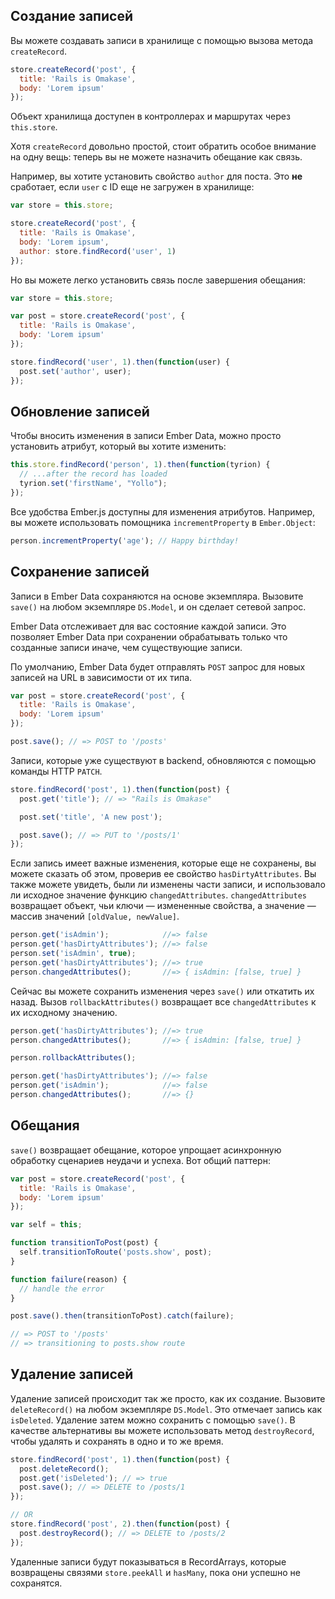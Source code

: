 ## Создание записей

Вы можете создавать записи в хранилище с помощью вызова метода `createRecord`.

```js
store.createRecord('post', {
  title: 'Rails is Omakase',
  body: 'Lorem ipsum'
});
```

Объект хранилища доступен в контроллерах и маршрутах через `this.store`.

Хотя `createRecord` довольно простой, стоит обратить особое внимание на одну вещь: теперь вы не можете назначить обещание как связь.

Например, вы хотите установить свойство `author` для поста. Это **не** сработает, если `user` с ID еще не загружен в хранилище:

```js
var store = this.store;

store.createRecord('post', {
  title: 'Rails is Omakase',
  body: 'Lorem ipsum',
  author: store.findRecord('user', 1)
});
```

Но вы можете легко установить связь после завершения обещания:

```js
var store = this.store;

var post = store.createRecord('post', {
  title: 'Rails is Omakase',
  body: 'Lorem ipsum'
});

store.findRecord('user', 1).then(function(user) {
  post.set('author', user);
});
```

## Обновление записей

Чтобы вносить изменения в записи Ember Data, можно просто установить атрибут, который вы хотите изменить:

```js
this.store.findRecord('person', 1).then(function(tyrion) {
  // ...after the record has loaded
  tyrion.set('firstName', "Yollo");
});
```

Все удобства Ember.js доступны для изменения атрибутов. Например, вы можете использовать помощника `incrementProperty` в `Ember.Object`:

```js
person.incrementProperty('age'); // Happy birthday!
```

## Сохранение записей

Записи в Ember Data сохраняются на основе экземпляра. Вызовите `save()` на любом экземпляре `DS.Model`, и он сделает сетевой запрос.

Ember Data отслеживает для вас состояние каждой записи. Это позволяет Ember Data при сохранении обрабатывать только что созданные записи иначе, чем существующие записи.

По умолчанию, Ember Data будет отправлять `POST` запрос для новых записей на URL в зависимости от их типа.

```js
var post = store.createRecord('post', {
  title: 'Rails is Omakase',
  body: 'Lorem ipsum'
});

post.save(); // => POST to '/posts'
```

Записи, которые уже существуют в backend, обновляются с помощью команды HTTP `PATCH`.

```js
store.findRecord('post', 1).then(function(post) {
  post.get('title'); // => "Rails is Omakase"

  post.set('title', 'A new post');

  post.save(); // => PUT to '/posts/1'
});
```

Если запись имеет важные изменения, которые еще не сохранены, вы можете сказать об этом, проверив ее свойство `hasDirtyAttributes`. Вы также можете увидеть, были ли изменены части записи, и использовало ли исходное значение функцию `changedAttributes`. `changedAttributes` возвращает объект, чьи ключи — измененные свойства, а значение — массив значений `[oldValue, newValue]`.

```js
person.get('isAdmin');            //=> false
person.get('hasDirtyAttributes'); //=> false
person.set('isAdmin', true);
person.get('hasDirtyAttributes'); //=> true
person.changedAttributes();       //=> { isAdmin: [false, true] }
```

Сейчас вы можете сохранить изменения через `save()` или откатить их назад. Вызов `rollbackAttributes()` возвращает все `changedAttributes` к их исходному значению.

```js
person.get('hasDirtyAttributes'); //=> true
person.changedAttributes();       //=> { isAdmin: [false, true] }

person.rollbackAttributes();

person.get('hasDirtyAttributes'); //=> false
person.get('isAdmin');            //=> false
person.changedAttributes();       //=> {}
```

## Обещания

`save()` возвращает обещание, которое упрощает асинхронную обработку сценариев неудачи и успеха. Вот общий паттерн:

```js
var post = store.createRecord('post', {
  title: 'Rails is Omakase',
  body: 'Lorem ipsum'
});

var self = this;

function transitionToPost(post) {
  self.transitionToRoute('posts.show', post);
}

function failure(reason) {
  // handle the error
}

post.save().then(transitionToPost).catch(failure);

// => POST to '/posts'
// => transitioning to posts.show route
```

## Удаление записей

Удаление записей происходит так же просто, как их создание. Вызовите `deleteRecord()` на любом экземпляре `DS.Model`. Это отмечает запись как `isDeleted`. Удаление затем можно сохранить с помощью `save()`. В качестве альтернативы вы можете использовать метод `destroyRecord`, чтобы удалять и сохранять в одно и то же время.

```js
store.findRecord('post', 1).then(function(post) {
  post.deleteRecord();
  post.get('isDeleted'); // => true
  post.save(); // => DELETE to /posts/1
});

// OR
store.findRecord('post', 2).then(function(post) {
  post.destroyRecord(); // => DELETE to /posts/2
});
```

Удаленные записи будут показываться в RecordArrays, которые возвращены связями `store.peekAll` и `hasMany`, пока они успешно не сохранятся.